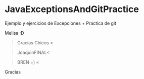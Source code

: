 # JavaExceptionsAndGitPractice
Ejemplo y ejercicios de Excepciones + Practica de git


Melisa :D


 > Gracias Chicos <





</Alfredo>











>JoaquinFINAL<


> BREN =) <


Gracias
